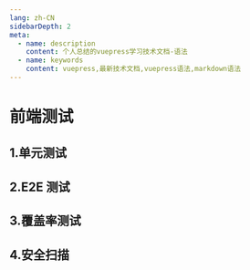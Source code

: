 ```yaml
---
lang: zh-CN
sidebarDepth: 2
meta:
  - name: description
    content: 个人总结的vuepress学习技术文档-语法
  - name: keywords
    content: vuepress,最新技术文档,vuepress语法,markdown语法
---
```


# 前端测试

## 1.单元测试

## 2.E2E 测试

## 3.覆盖率测试

## 4.安全扫描
